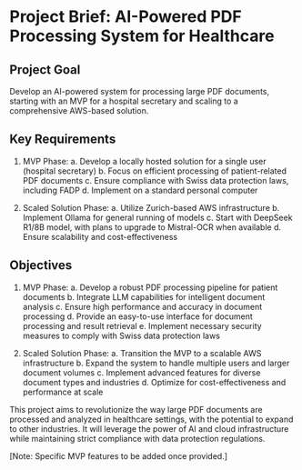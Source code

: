 # Project Brief: AI-Powered PDF Processing System for Healthcare

## Project Goal
Develop an AI-powered system for processing large PDF documents, starting with an MVP for a hospital secretary and scaling to a comprehensive AWS-based solution.

## Key Requirements

1. MVP Phase:
   a. Develop a locally hosted solution for a single user (hospital secretary)
   b. Focus on efficient processing of patient-related PDF documents
   c. Ensure compliance with Swiss data protection laws, including FADP
   d. Implement on a standard personal computer

2. Scaled Solution Phase:
   a. Utilize Zurich-based AWS infrastructure
   b. Implement Ollama for general running of models
   c. Start with DeepSeek R1/8B model, with plans to upgrade to Mistral-OCR when available
   d. Ensure scalability and cost-effectiveness

## Objectives

1. MVP Phase:
   a. Develop a robust PDF processing pipeline for patient documents
   b. Integrate LLM capabilities for intelligent document analysis
   c. Ensure high performance and accuracy in document processing
   d. Provide an easy-to-use interface for document processing and result retrieval
   e. Implement necessary security measures to comply with Swiss data protection laws

2. Scaled Solution Phase:
   a. Transition the MVP to a scalable AWS infrastructure
   b. Expand the system to handle multiple users and larger document volumes
   c. Implement advanced features for diverse document types and industries
   d. Optimize for cost-effectiveness and performance at scale

This project aims to revolutionize the way large PDF documents are processed and analyzed in healthcare settings, with the potential to expand to other industries. It will leverage the power of AI and cloud infrastructure while maintaining strict compliance with data protection regulations.

[Note: Specific MVP features to be added once provided.]
